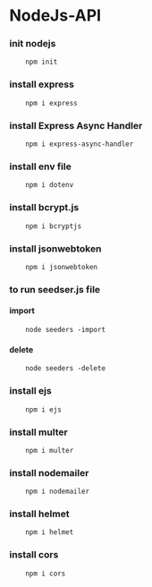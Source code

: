 # NodeJs-API

### init nodejs
```
    npm init
```

### install express
```
    npm i express
```
### install Express Async Handler
```
    npm i express-async-handler
```
### install env file
```
    npm i dotenv
```
### install bcrypt.js
```
    npm i bcryptjs
```
### install jsonwebtoken
```
    npm i jsonwebtoken
```
### to run seedser.js file
#### import
```
    node seeders -import
```
#### delete
```
    node seeders -delete
```

### install ejs
```
    npm i ejs
```

### install multer
```
    npm i multer
```
### install nodemailer
```
    npm i nodemailer
```
### install helmet
```
    npm i helmet
```
### install cors
```
    npm i cors
```